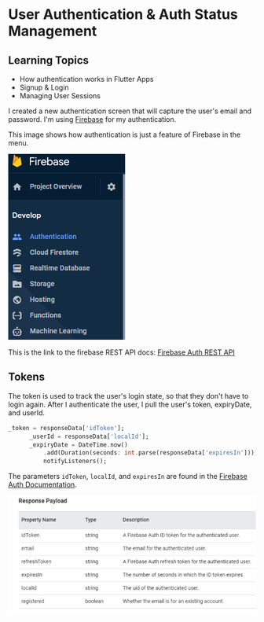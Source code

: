 # User Authentication & Auth Status Management

## Learning Topics
* How authentication works in Flutter Apps
* Signup & Login
* Managing User Sessions

I created a new authentication screen that will capture the user's email and password. I'm
using [Firebase](https://firebase.google.com/docs/auth) for my authentication. 

This image shows how authentication is just a feature of Firebase in the menu.

![](images/auth_menu.png)

This is the link to the firebase REST API docs: [Firebase Auth REST API](https://firebase.google.com/docs/reference/rest/auth)

## Tokens
The token is used to track the user's login state, so that they don't have to login again. After I authenticate the user, I pull the user's token, expiryDate, and userId.

```dart
_token = responseData['idToken'];
      _userId = responseData['localId'];
      _expiryDate = DateTime.now()
          .add(Duration(seconds: int.parse(responseData['expiresIn'])));
          notifyListeners();
```
The parameters `idToken`, `localId`, and `expiresIn` are found in the [Firebase Auth Documentation](https://firebase.google.com/docs/reference/rest/auth#section-sign-in-email-password). 

![auth response image](images/auth_response_payload.png)

